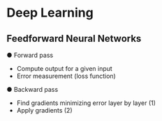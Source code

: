 # Deep Learning 

## Feedforward Neural Networks

● Forward pass

* Compute output for a given input
* Error measurement (loss function) 

● Backward pass

* Find gradients minimizing error layer by layer (1) 
* Apply gradients (2)